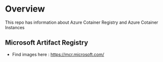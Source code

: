 # Overview

This repo has information about Azure Cotainer Registry and  Azure Cotainer Instances



## Microsoft Artifact Registry

- Find images here : https://mcr.microsoft.com/

